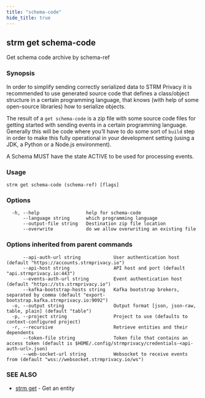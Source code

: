 ```yaml
---
title: "schema-code"
hide_title: true
---
```

## strm get schema-code

Get schema code archive by schema-ref

### Synopsis

In order to simplify sending correctly serialized data to STRM Privacy it is recommended to use generated source code
that defines a class/object structure in a certain programming language, that knows
(with help of some open-source libraries) how to serialize objects.

The result of a `get schema-code` is a zip file with some source code files for getting started with sending events in a
certain programming language. Generally this will be code where you’ll have to do some sort of `build` step in order to
make this fully operational in your development setting (using a JDK, a Python or a Node.js environment).

A Schema MUST have the state ACTIVE to be used for processing events.

### Usage

```
strm get schema-code (schema-ref) [flags]
```

### Options

```
  -h, --help                 help for schema-code
      --language string      which programming language
      --output-file string   Destination zip file location
      --overwrite            do we allow overwriting an existing file
```

### Options inherited from parent commands

```
      --api-auth-url string            User authentication host (default "https://accounts.strmprivacy.io")
      --api-host string                API host and port (default "api.strmprivacy.io:443")
      --events-auth-url string         Event authentication host (default "https://sts.strmprivacy.io")
      --kafka-bootstrap-hosts string   Kafka bootstrap brokers, separated by comma (default "export-bootstrap.kafka.strmprivacy.io:9092")
  -o, --output string                  Output format [json, json-raw, table, plain] (default "table")
  -p, --project string                 Project to use (defaults to context-configured project)
  -r, --recursive                      Retrieve entities and their dependents
      --token-file string              Token file that contains an access token (default is $HOME/.config/strmprivacy/credentials-<api-auth-url>.json)
      --web-socket-url string          Websocket to receive events from (default "wss://websocket.strmprivacy.io/ws")
```

### SEE ALSO

* [strm get](docs/04-reference/01-cli-reference/strm/get/index.md)	 - Get an entity

